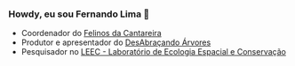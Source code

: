 ### Howdy, eu sou Fernando Lima 👋


- Coordenador do [Felinos da Cantareira](http://www.felinosdacantareira.com.br)
- Produtor e apresentador do [DesAbraçando Árvores](https://www.desabrace.com.br)
- Pesquisador no [LEEC - Laboratório de Ecologia Espacial e Conservação](https://leec.eco.br/)
<!--
**pardalismitis/pardalismitis** is a ✨ _special_ ✨ repository because its `README.md` (this file) appears on your GitHub profile.

Here are some ideas to get you started:

- 🔭 I’m currently working on ...
- 🌱 I’m currently learning ...
- 👯 I’m looking to collaborate on ...
- 🤔 I’m looking for help with ...
- 💬 Ask me about ...
- 📫 How to reach me: ...
- 😄 Pronouns: ...
- ⚡ Fun fact: ...
-->
